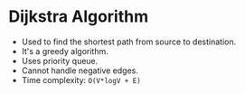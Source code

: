 # Dijkstra Algorithm

* Used to find the shortest path from source to destination.
* It's a greedy algorithm.
* Uses priority queue.
* Cannot handle negative edges.
* Time complexity: `O(V*logV + E)`